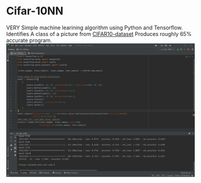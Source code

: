 # Cifar-10NN
VERY Simple machine learining algorithm using Python and Tensorflow.
Identifies A class of a picture from [CIFAR10-dataset](https://www.cs.toronto.edu/~kriz/cifar.html)
Produces roughly 65% accurate program.
![](exercise4.png)
